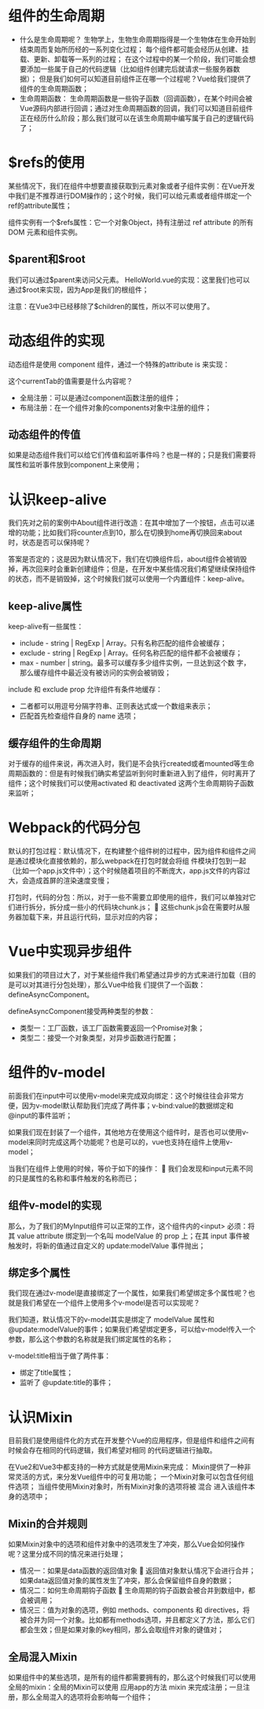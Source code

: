 # 组件的生命周期

- 什么是生命周期呢？
	生物学上，生物生命周期指得是一个生物体在生命开始到结束周而复始所历经的一系列变化过程；
	每个组件都可能会经历从创建、挂载、更新、卸载等一系列的过程；
	在这个过程中的某一个阶段，我们可能会想要添加一些属于自己的代码逻辑（比如组件创建完后就请求一些服务器数据）；
	但是我们如何可以知道目前组件正在哪一个过程呢？Vue给我们提供了组件的生命周期函数；
- 生命周期函数：
	生命周期函数是一些钩子函数（回调函数），在某个时间会被Vue源码内部进行回调；通过对生命周期函数的回调，我们可以知道目前组件正在经历什么阶段；那么我们就可以在该生命周期中编写属于自己的逻辑代码了；

# $refs的使用

某些情况下，我们在组件中想要直接获取到元素对象或者子组件实例：在Vue开发中我们是不推荐进行DOM操作的；这个时候，我们可以给元素或者组件绑定一个ref的attribute属性；

组件实例有一个$refs属性：它一个对象Object，持有注册过 ref attribute 的所有 DOM 元素和组件实例。

## \$parent和\$root

我们可以通过\$parent来访问父元素。
HelloWorld.vue的实现：这里我们也可以通过\$root来实现，因为App是我们的根组件；

注意：在Vue3中已经移除了\$children的属性，所以不可以使用了。

# 动态组件的实现

动态组件是使用 component 组件，通过一个特殊的attribute is 来实现：

这个currentTab的值需要是什么内容呢？
- 全局注册：可以是通过component函数注册的组件；
- 布局注册：在一个组件对象的components对象中注册的组件；

## 动态组件的传值

如果是动态组件我们可以给它们传值和监听事件吗？也是一样的；只是我们需要将属性和监听事件放到component上来使用；


# 认识keep-alive

我们先对之前的案例中About组件进行改造：在其中增加了一个按钮，点击可以递增的功能；比如我们将counter点到10，那么在切换到home再切换回来about时，状态是否可以保持呢？

答案是否定的；这是因为默认情况下，我们在切换组件后，about组件会被销毁掉，再次回来时会重新创建组件；但是，在开发中某些情况我们希望继续保持组件的状态，而不是销毁掉，这个时候我们就可以使用一个内置组件：keep-alive。

## keep-alive属性

keep-alive有一些属性：
- include - string | RegExp | Array。只有名称匹配的组件会被缓存；
- exclude - string | RegExp | Array。任何名称匹配的组件都不会被缓存；
- max - number | string。最多可以缓存多少组件实例，一旦达到这个数 字，那么缓存组件中最近没有被访问的实例会被销毁；

include 和 exclude prop 允许组件有条件地缓存：
- 二者都可以用逗号分隔字符串、正则表达式或一个数组来表示；
- 匹配首先检查组件自身的 name 选项；

## 缓存组件的生命周期

对于缓存的组件来说，再次进入时，我们是不会执行created或者mounted等生命周期函数的：但是有时候我们确实希望监听到何时重新进入到了组件，何时离开了组件；这个时候我们可以使用activated 和 deactivated 这两个生命周期钩子函数来监听；

# Webpack的代码分包

默认的打包过程：默认情况下，在构建整个组件树的过程中，因为组件和组件之间是通过模块化直接依赖的，那么webpack在打包时就会将组 件模块打包到一起（比如一个app.js文件中）；这个时候随着项目的不断庞大，app.js文件的内容过大，会造成首屏的渲染速度变慢；

打包时，代码的分包：所以，对于一些不需要立即使用的组件，我们可以单独对它们进行拆分，拆分成一些小的代码块chunk.js；  这些chunk.js会在需要时从服务器加载下来，并且运行代码，显示对应的内容；

# Vue中实现异步组件

如果我们的项目过大了，对于某些组件我们希望通过异步的方式来进行加载（目的是可以对其进行分包处理），那么Vue中给我 们提供了一个函数：defineAsyncComponent。

defineAsyncComponent接受两种类型的参数：
- 类型一：工厂函数，该工厂函数需要返回一个Promise对象；
- 类型二：接受一个对象类型，对异步函数进行配置；


# 组件的v-model

前面我们在input中可以使用v-model来完成双向绑定：这个时候往往会非常方便，因为v-model默认帮助我们完成了两件事；v-bind:value的数据绑定和@input的事件监听；

如果我们现在封装了一个组件，其他地方在使用这个组件时，是否也可以使用v-model来同时完成这两个功能呢？也是可以的，vue也支持在组件上使用v-model；

当我们在组件上使用的时候，等价于如下的操作：  我们会发现和input元素不同的只是属性的名称和事件触发的名称而已；

## 组件v-model的实现

那么，为了我们的MyInput组件可以正常的工作，这个组件内的\<input\>   必须：将其 value attribute 绑定到一个名叫 modelValue 的 prop 上；在其 input 事件被触发时，将新的值通过自定义的 update:modelValue 事件抛出；

## 绑定多个属性

我们现在通过v-model是直接绑定了一个属性，如果我们希望绑定多个属性呢？也就是我们希望在一个组件上使用多个v-model是否可以实现呢？

我们知道，默认情况下的v-model其实是绑定了 modelValue 属性和 @update:modelValue的事件；如果我们希望绑定更多，可以给v-model传入一个参数，那么这个参数的名称就是我们绑定属性的名称；

v-model:title相当于做了两件事：
- 绑定了title属性；
- 监听了 @update:title的事件；


# 认识Mixin

目前我们是使用组件化的方式在开发整个Vue的应用程序，但是组件和组件之间有时候会存在相同的代码逻辑，我们希望对相同 的代码逻辑进行抽取。

在Vue2和Vue3中都支持的一种方式就是使用Mixin来完成：
Mixin提供了一种非常灵活的方式，来分发Vue组件中的可复用功能；
一个Mixin对象可以包含任何组件选项；
当组件使用Mixin对象时，所有Mixin对象的选项将被 混合 进入该组件本身的选项中；

## Mixin的合并规则

如果Mixin对象中的选项和组件对象中的选项发生了冲突，那么Vue会如何操作呢？这里分成不同的情况来进行处理；
- 情况一：如果是data函数的返回值对象  返回值对象默认情况下会进行合并；如果data返回值对象的属性发生了冲突，那么会保留组件自身的数据；
- 情况二：如何生命周期钩子函数  生命周期的钩子函数会被合并到数组中，都会被调用；
- 情况三：值为对象的选项，例如 methods、components 和 directives，将被合并为同一个对象。比如都有methods选项，并且都定义了方法，那么它们都会生效；但是如果对象的key相同，那么会取组件对象的键值对；

## 全局混入Mixin

如果组件中的某些选项，是所有的组件都需要拥有的，那么这个时候我们可以使用全局的mixin：全局的Mixin可以使用 应用app的方法 mixin 来完成注册；一旦注册，那么全局混入的选项将会影响每一个组件；